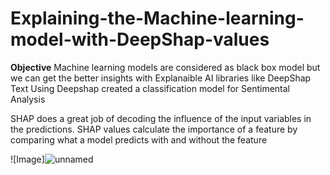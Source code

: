 # Explaining-the-Machine-learning-model-with-DeepShap-values

**Objective** Machine learning models are considered as black box model but we can get the better insights with Explanaible AI libraries like DeepShap Text 
Using Deepshap created a classification model for Sentimental Analysis

SHAP does a great job of decoding the influence of the input variables in the predictions. SHAP values calculate the importance of a feature by comparing what a model predicts with and without the feature

![Image]![unnamed](https://user-images.githubusercontent.com/74430354/180231857-781a5221-5208-40e8-8951-22f01328d307.png)


